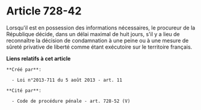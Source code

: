 # Article 728-42

Lorsqu'il est en possession des informations nécessaires, le procureur de la République décide, dans un délai maximal de huit
jours, s'il y a lieu de reconnaître la décision de condamnation à une peine ou à une mesure de sûreté privative de liberté
comme étant exécutoire sur le territoire français.

**Liens relatifs à cet article**

	**Créé par**:

	  - Loi n°2013-711 du 5 août 2013 - art. 11

	**Cité par**:

	  - Code de procédure pénale - art. 728-52 (V)
